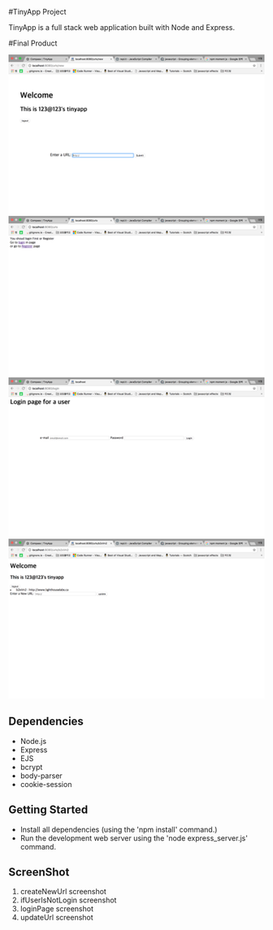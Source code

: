 #TinyApp Project

TinyApp is a full stack web application built with Node and Express.

#Final Product

!["screenshot description"](https://github.com/pachopa/tiny_app/blob/master/docs/createNewUrl.png)
!["screenshot description"](https://github.com/pachopa/tiny_app/blob/master/docs/ifUserIsNotLogin.png)
!["screenshot description"](https://github.com/pachopa/tiny_app/blob/master/docs/loginPage.png)
!["screenshot description"](https://github.com/pachopa/tiny_app/blob/master/docs/updateUrl.png)

## Dependencies

- Node.js
- Express
- EJS
- bcrypt
- body-parser
- cookie-session


## Getting Started

* Install all dependencies (using the 'npm install' command.)
* Run the development web server using the 'node express_server.js' command.

## ScreenShot
1. createNewUrl screenshot
2. ifUserIsNotLogin screenshot
3. loginPage screenshot
4. updateUrl screenshot
